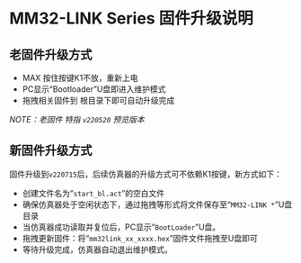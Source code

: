 # MM32-LINK Series 固件升级说明

## 老固件升级方式

- MAX 按住按键K1不放，重新上电
- PC显示“Bootloader”U盘即进入维护模式
- 拖拽相关固件到 根目录下即可自动升级完成

*NOTE：老固件 特指 `v220520` 预览版本*

## 新固件升级方式

固件升级到`v220715`后，后续仿真器的升级方式可不依赖K1按键，新方式如下：
- 创建文件名为“`start_bl.act`”的空白文件
- 确保仿真器处于空闲状态下，通过拖拽等形式将文件保存至“`MM32-LINK *`”U盘目录
- 当仿真器成功读取并复位后，PC显示“`BootLoader`”U盘。
- 拖拽更新固件：将“`mm32link_xx_xxxx.hex`”固件文件拖拽至U盘即可
- 等待升级完成，仿真器自动退出维护模式。
